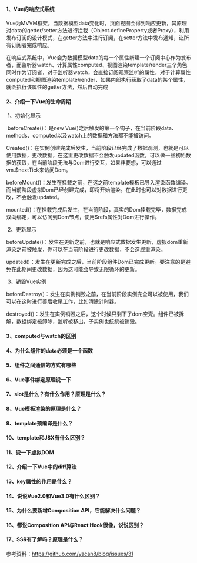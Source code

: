 #### 1、Vue的响应式系统

​	Vue为MVVM框架，当数据模型data变化时，页面视图会得到响应更新，其原理对data的getter/setter方法进行拦截（Object.defineProperty或者Proxy），利用发布订阅的设计模式，在getter方法中进行订阅，在setter方法中发布通知，让所有订阅者完成响应。

​	在响应式系统中，Vue会为数据模型data的每一个属性新建一个订阅中心作为发布者，而监听器watch、计算属性computed、视图渲染template/render三个角色同时作为订阅者，对于监听器watch，会直接订阅观察监听的属性，对于计算属性computed和视图渲染template/render，如果内部执行获取了data的某个属性，就会执行该属性的getter方法，然后自动完成

#### 2、介绍一下Vue的生命周期

​	1、初始化显示

​		beforeCreate()：是new Vue()之后触发的第一个钩子，在当前阶段data、methods、computed以及watch上的数据和方法都不能被访问。

​		Created()：在实例创建完成后发生，当前阶段已经完成了数据观测，也就是可以使用数据，更改数据，在这里更改数据不会触发updated函数。可以做一些初始数据的获取，在当前阶段无法与Dom进行交互，如果非要想，可以通过vm.$nextTick来访问Dom。

​		beforeMount()：发生在挂载之前，在这之前template模板已导入渲染函数编译。而当前阶段虚拟Dom已经创建完成，即将开始渲染。在此时也可以对数据进行更改，不会触发updated。

​		mounted()：在挂载完成后发生，在当前阶段，真实的Dom挂载完毕，数据完成双向绑定，可以访问到Dom节点，使用$refs属性对Dom进行操作。

​	2、更新显示

​		beforeUpdate()：发生在更新之前，也就是响应式数据发生更新，虚拟dom重新渲染之前被触发，你可以在当前阶段进行更改数据，不会造成重渲染。

​		updated()：发生在更新完成之后，当前阶段组件Dom已完成更新。要注意的是避免在此期间更改数据，因为这可能会导致无限循环的更新。

​	3、销毁Vue实例

​		beforeDestroy()：发生在实例销毁之前，在当前阶段实例完全可以被使用，我们可以在这时进行善后收尾工作，比如清除计时器。

​		destroyed()：发生在实例销毁之后，这个时候只剩下了dom空壳。组件已被拆解，数据绑定被卸除，监听被移出，子实例也统统被销毁。

#### 3、computed与watch的区别



#### 4、为什么组件的data必须是一个函数



#### 5、组件之间通信的方式有哪些



#### 6、Vue事件绑定原理说一下



#### 7、slot是什么？有什么作用？原理是什么？



#### 8、Vue模板渲染的原理是什么？



#### 9、template预编译是什么？



#### 10、template和JSX有什么区别？



#### 11、说一下虚拟DOM



#### 12、介绍一下Vue中的diff算法



#### 13、key属性的作用是什么？



#### 14、说说Vue2.0和Vue3.0有什么区别？



#### 15、为什么要新增Composition API，它能解决什么问题？



#### 16、都说Composition API与React Hook很像，说说区别？



#### 17、SSR有了解吗？原理是什么？





参考资料：https://github.com/yacan8/blog/issues/31